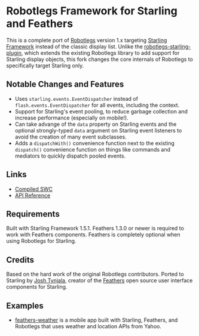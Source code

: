 # Robotlegs Framework for Starling and Feathers

This is a complete port of [Robotlegs](http://www.robotlegs.org/) version 1.x targeting [Starling Framework](http://starling-framework.org/) instead of the classic display list. Unlike the [robotlegs-starling-plugin](https://github.com/s9tpepper/robotlegs-starling-plugin), which extends the existing Robotlegs library to add support for Starling display objects, this fork changes the core internals of Robotlegs to specifically target Starling only.

## Notable Changes and Features

* Uses `starling.events.EventDispatcher` instead of `flash.events.EventDispatcher` for all events, including the context.
* Support for Starling's event pooling, to reduce garbage collection and increase performance (especially on mobile!).
* Can take advange of the `data` property on Starling events and the optional strongly-typed `data` argument on Starling event listeners to avoid the creation of many event subclasses.
* Adds a `dispatchWith()` convenience function next to the existing `dispatch()` convenience function on things like commands and mediators to quickly dispatch pooled events.

## Links

* [Compiled SWC](http://feathersui.com/download/other/robotlegs-framework-starling-v0.9.1.swc)
* [API Reference](http://joshtynjala.github.io/robotlegs-framework-starling/api-reference/)

## Requirements

Built with Starling Framework 1.5.1. Feathers 1.3.0 or newer is required to work with Feathers components. Feathers is completely optional when using Robotlegs for Starling.

## Credits

Based on the hard work of the original Robotlegs contributors. Ported to Starling by [Josh Tynjala](http://twitter.com/joshtynjala), creator of the [Feathers](http://feathersui.com/) open source user interface components for Starling.

## Examples

* [feathers-weather](https://github.com/joshtynjala/feathers-weather) is a mobile app built with Starling, Feathers, and Robotlegs that uses weather and location APIs from Yahoo.